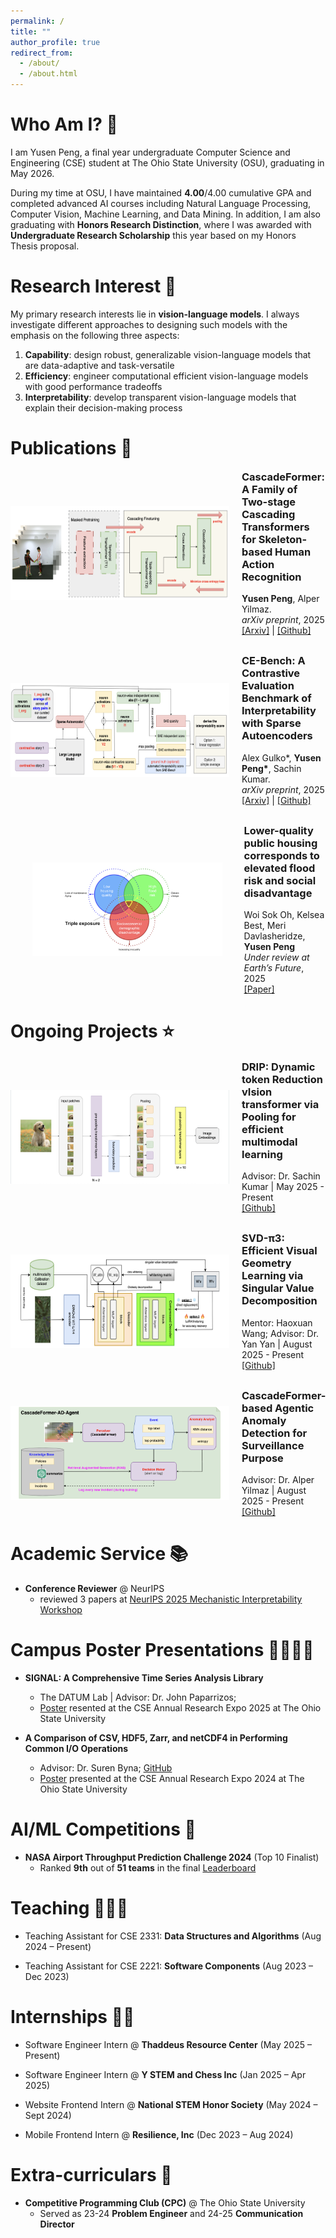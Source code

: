 ```yaml
---
permalink: /
title: ""
author_profile: true
redirect_from: 
  - /about/
  - /about.html
---
```


Who Am I? 👀
======
I am Yusen Peng, a final year undergraduate Computer Science and Engineering (CSE) student at The Ohio State University (OSU), graduating in May 2026. 

During my time at OSU, I have maintained **4.00**/4.00 cumulative GPA and completed advanced AI courses including Natural Language Processing, Computer Vision, Machine Learning, and Data Mining. In addition, I am also graduating with **Honors Research Distinction**, where I was awarded with **Undergraduate Research Scholarship** this year based on my Honors Thesis proposal.

Research Interest 🧠
======

My primary research interests lie in **vision-language models**. I always investigate different approaches to
designing such models with the emphasis on the following three aspects:
1. **Capability**: design robust, generalizable vision-language models that are data-adaptive and task-versatile
2. **Efficiency**: engineer computational efficient vision-language models with good performance tradeoffs
3. **Interpretability**: develop transparent vision-language models that explain their decision-making process

Publications 🚀
======

<div style="display:flex;align-items:center;margin-bottom:30px;">
  <img src="../images/CascadeFormer.png" alt="CascadeFormer" style="width:350px;height:150px;margin-right:20px;">
  <div class="paper-info">
    <h3 style="margin-top:0;">CascadeFormer: A Family of Two-stage Cascading Transformers for Skeleton-based Human Action Recognition</h3>
    <strong>Yusen Peng</strong>, Alper Yilmaz.<br>
    <i>arXiv preprint</i>, 2025<br>
    <a href="https://arxiv.org/abs/2509.00692" target="_blank">[Arxiv]</a> | 
    <a href="https://github.com/Yusen-Peng/CascadeFormer" target="_blank">[Github]</a>
  </div>
</div>


<div style="display:flex;align-items:center;margin-bottom:30px;">
  <img src="../images/CE-Bench.png" alt="CE-Bench" style="width:350px;height:150px;margin-right:20px;">
  <div class="paper-info">
    <h3 style="margin-top:0;">CE-Bench: A Contrastive Evaluation Benchmark of Interpretability with Sparse Autoencoders</h3>
    Alex Gulko*, <strong>Yusen Peng*</strong>, Sachin Kumar.<br>
    <i>arXiv preprint</i>, 2025<br>
    <a href="https://arxiv.org/abs/2509.00691" target="_blank">[Arxiv]</a> | 
    <a href="https://github.com/Yusen-Peng/CE-Bench" target="_blank">[Github]</a>
  </div>
</div>


<div style="display:flex;align-items:center;margin-bottom:30px;">
  <img src="../images/public_housing.png" alt="public_housing" style="width:350px;height:150px;margin-left:35px;margin-right:35px;">
  <div class="paper-info">
    <h3 style="margin-top:0;">Lower-quality public housing corresponds to elevated flood risk and social disadvantage</h3>
    Woi Sok Oh, Kelsea Best, Meri Davlasheridze, <strong>Yusen Peng</strong><br>
    <i>Under review at Earth’s Future</i>, 2025<br>
    <a href="https://docs.google.com/document/d/1xQ40GUl8wWLM5I9q8T6M7Y-kDxelpi6-lIUt2vzz3KQ/edit?usp=sharing" target="_blank">[Paper]</a>
  </div>
</div>


Ongoing Projects ⭐️
======

<div style="display:flex;align-items:center;margin-bottom:30px;">
  <img src="../images/DRIP.png" alt="DRIP" style="width:350px;height:150px;margin-right:20px;">
  <div class="paper-info">
    <h3 style="margin-top:0;">DRIP: Dynamic token Reduction vIsion transformer via Pooling for efficient multimodal learning</h3>
    Advisor: Dr. Sachin Kumar | May 2025 - Present<br> 
    <a href="https://github.com/Yusen-Peng/DRIP" target="_blank">[Github]</a>
  </div>
</div>


<div style="display:flex;align-items:center;margin-bottom:30px;">
  <img src="../images/SVD-Pi3.png" alt="SVD-Pi3" style="width:350px;height:150px;margin-right:20px;">
  <div class="paper-info">
    <h3 style="margin-top:0;">SVD-π3: Efficient Visual Geometry Learning via Singular Value Decomposition</h3>
    Mentor: Haoxuan Wang; Advisor: Dr. Yan Yan | August 2025 - Present<br> 
    <a href="https://github.com/Yusen-Peng/SVD-Pi3" target="_blank">[Github]</a>
  </div>
</div>


<div style="display:flex;align-items:center;margin-bottom:30px;">
  <img src="../images/AD-Agent.png" alt="SVD-Pi3" style="width:350px;height:150px;margin-right:20px;">
  <div class="paper-info">
    <h3 style="margin-top:0;">CascadeFormer-based Agentic Anomaly Detection for Surveillance Purpose</h3>
    Advisor: Dr. Alper Yilmaz | August 2025 - Present<br> 
    <a href="https://github.com/Yusen-Peng/CascadeFormer-AD-Agent" target="_blank">[Github]</a>
  </div>
</div>

Academic Service 📚
======

* **Conference Reviewer** @ NeurIPS
  * reviewed 3 papers at [NeurIPS 2025 Mechanistic Interpretability Workshop](https://mechinterpworkshop.com)

Campus Poster Presentations 👨‍👨‍👦‍👦
======

* **SIGNAL: A Comprehensive Time Series Analysis Library**
  * The DATUM Lab \| Advisor: Dr. John Paparrizos; 
  * [Poster](https://drive.google.com/file/d/1WV9PNwhTVWQE94SSKilK8oGx4dYKENP-/view?usp=sharing) resented at the CSE Annual Research Expo 2025 at The Ohio State University

* **A Comparison of CSV, HDF5, Zarr, and netCDF4 in Performing Common I/O Operations**
  * Advisor: Dr. Suren Byna; [GitHub](https://github.com/Yusen-Peng/File-IO-Benchmark)
  * [Poster](https://drive.google.com/file/d/1Q3U9HihDamZp9HKgECZaG2mGMs0BFeRe/view) presented at the CSE Annual Research Expo 2024 at The Ohio State University


AI/ML Competitions 🏅
======

* **NASA Airport Throughput Prediction Challenge 2024** (Top 10 Finalist)
  * Ranked **9th** out of **51 teams** in the final [Leaderboard](https://bitgrit.net/competition/23)

Teaching 🧑🏻‍🏫
======

* Teaching Assistant for CSE 2331: **Data Structures and Algorithms** (Aug 2024 – Present)

* Teaching Assistant for CSE 2221: **Software Components** (Aug 2023 – Dec 2023)


Internships 👨‍💻
======

* Software Engineer Intern @ **Thaddeus Resource Center** (May 2025 – Present)

* Software Engineer Intern @ **Y STEM and Chess Inc** (Jan 2025 – Apr 2025)

* Website Frontend Intern @ **National STEM Honor Society** (May 2024 – Sept 2024)

* Mobile Frontend Intern @ **Resilience, Inc** (Dec 2023 – Aug 2024)

Extra-curriculars 🔮
======

* **Competitive Programming Club (CPC)** @ The Ohio State University
  * Served as 23-24 **Problem Engineer** and 24-25 **Communication Director**
